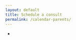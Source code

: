 ```yaml
---
layout: default
title: Schedule a consult
permalink: /calendar-parents/
---
```


-

<link href="https://assets.calendly.com/assets/external/widget.css" rel="stylesheet">
<div class="calendly-inline-widget" data-url="https://calendly.com/cribb-tutoring/parent-15min?hide_gdpr_banner=1" style="min-width:320px;height:700px;"></div>
<script src="https://assets.calendly.com/assets/external/widget.js" async></script>

